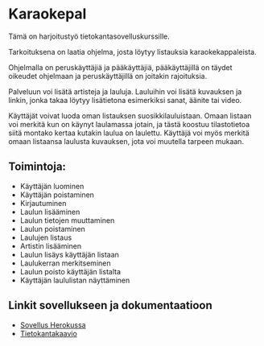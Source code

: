 # Karaokepal


Tämä on harjoitustyö tietokantasovelluskurssille.

Tarkoituksena on laatia ohjelma, josta löytyy listauksia karaokekappaleista. 

Ohjelmalla on peruskäyttäjiä ja pääkäyttäjiä, pääkäyttäjillä on täydet oikeudet ohjelmaan ja peruskäyttäjillä on joitakin rajoituksia.

Palveluun voi lisätä artisteja ja lauluja. Lauluihin voi lisätä kuvauksen ja linkin, jonka takaa löytyy lisätietona esimerkiksi sanat, äänite tai video.

Käyttäjät voivat luoda oman listauksen suosikkilauluistaan. Omaan listaan voi merkitä kun on käynyt laulamassa jotain, ja tästä koostuu tilastotietoa siitä montako kertaa kutakin laulua on laulettu. Käyttäjä voi myös merkitä omaan listaansa laulusta kuvauksen, jota voi muutella tarpeen mukaan.

## Toimintoja:

* Käyttäjän luominen
* Käyttäjän poistaminen
* Kirjautuminen
* Laulun lisääminen
* Laulun tietojen muuttaminen
* Laulun poistaminen
* Laulujen listaus
* Artistin lisääminen
* Laulun lisäys käyttäjän listaan
* Laulukerran merkitseminen 
* Laulun poisto käyttäjän listalta
* Käyttäjän laululistan näyttäminen

## Linkit sovellukseen ja dokumentaatioon

* [Sovellus Herokussa](https://karaokepal.herokuapp.com/)
* [Tietokantakaavio](https://github.com/apndx/Karaokepal/blob/master/documentation/tietokantakaavio.png)

